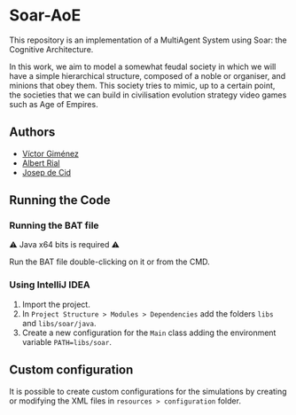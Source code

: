 # Soar-AoE

This repository is an implementation of a MultiAgent System using Soar: the Cognitive Architecture.

In this work, we aim to model a somewhat feudal society in which we will have a simple hierarchical structure,
composed of a noble or organiser, and minions that obey them. This society tries to mimic, up to a certain point,
the societies that we can build in civilisation evolution strategy video games such as Age of Empires.

## Authors

- [Víctor Giménez](https://github.com/KayandTheBlack)
- [Albert Rial](https://github.com/albertrial)
- [Josep de Cid](https://github.com/jdecid)

## Running the Code

### Running the BAT file

⚠️ Java x64 bits is required ⚠️

Run the BAT file double-clicking on it or from the CMD.

### Using IntelliJ IDEA

1. Import the project.
2. In `Project Structure > Modules > Dependencies` add the folders `libs` and `libs/soar/java`.
3. Create a new configuration for the `Main` class adding the environment variable `PATH=libs/soar`.

## Custom configuration

It is possible to create custom configurations for the simulations by creating or modifying the XML files in `resources > configuration` folder.
